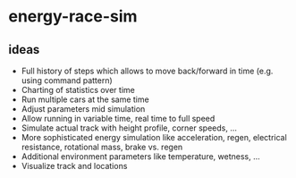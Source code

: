 # energy-race-sim

## ideas

- Full history of steps which allows to move back/forward in time (e.g. using command pattern)
- Charting of statistics over time
- Run multiple cars at the same time
- Adjust parameters mid simulation
- Allow running in variable time, real time to full speed
- Simulate actual track with height profile, corner speeds, ...
- More sophisticated energy simulation like acceleration, regen, electrical resistance, rotational mass, brake vs. regen
- Additional environment parameters like temperature, wetness, ...
- Visualize track and locations
